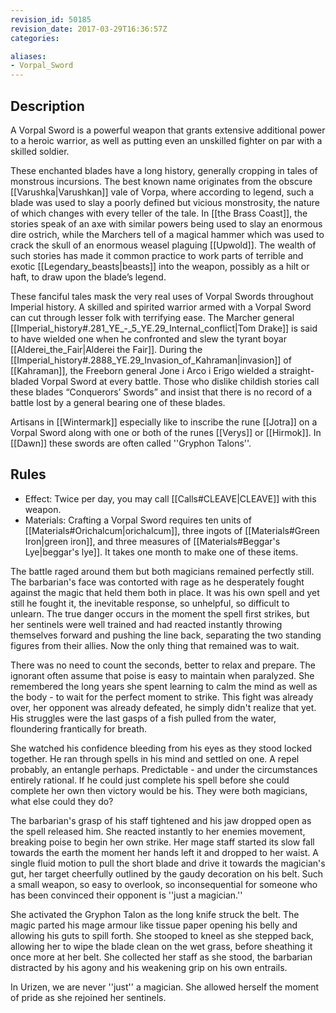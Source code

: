 ```yaml
---
revision_id: 50185
revision_date: 2017-03-29T16:36:57Z
categories:

aliases:
- Vorpal_Sword
---
```


## Description
A Vorpal Sword is a powerful weapon that grants extensive additional power to a heroic warrior, as well as putting even an unskilled fighter on par with a skilled soldier.

These enchanted blades have a long history, generally cropping in tales of monstrous incursions. The best known name originates from the obscure [[Varushka|Varushkan]] vale of Vorpa, where according to legend, such a blade was used to slay a poorly defined but vicious monstrosity, the nature of which changes with every teller of the tale. In [[the Brass Coast]], the stories speak of an axe with similar powers being used to slay an enormous dire ostrich, while the Marchers tell of a magical hammer which was used to crack the skull of an enormous weasel plaguing [[Upwold]]. The wealth of such stories has made it common practice to work parts of terrible and exotic [[Legendary_beasts|beasts]] into the weapon, possibly as a hilt or haft, to draw upon the blade’s legend. 

These fanciful tales mask the very real uses of Vorpal Swords throughout Imperial history. A skilled and spirited warrior armed with a Vorpal Sword can cut through lesser folk with terrifying ease. The Marcher general [[Imperial_history#.281_YE_-_5_YE.29_Internal_conflict|Tom Drake]] is said to have wielded one when he confronted and slew the tyrant boyar [[Alderei_the_Fair|Alderei the Fair]]. During the [[Imperial_history#.2888_YE.29_Invasion_of_Kahraman|invasion]] of [[Kahraman]], the Freeborn general Jone i Arco i Erigo wielded a straight-bladed Vorpal Sword at every battle. Those who dislike childish stories call these blades “Conquerors’ Swords” and insist that there is no record of a battle lost by a general bearing one of these blades. 

Artisans in [[Wintermark]] especially like to inscribe the rune [[Jotra]] on a Vorpal Sword along with one or both of the runes [[Verys]] or [[Hirmok]]. In [[Dawn]] these swords are often called ''Gryphon Talons''.


## Rules

* Effect: Twice per day, you may call [[Calls#CLEAVE|CLEAVE]] with this weapon.
* Materials: Crafting a Vorpal Sword requires ten units of [[Materials#Orichalcum|orichalcum]], three ingots of [[Materials#Green Iron|green iron]], and three measures of [[Materials#Beggar's Lye|beggar's lye]]. It takes one month to make one of these items.


The battle raged around them but both magicians remained perfectly still. The barbarian's face was contorted with rage as he desperately fought against the magic that held them both in place. It was his own spell and yet still he fought it, the inevitable response, so unhelpful, so difficult to unlearn. The true danger occurs in the moment the spell first strikes, but her sentinels were well trained and had reacted instantly throwing themselves forward and pushing the line back, separating the two standing figures from their allies. Now the only thing that remained was to wait.

There was no need to count the seconds, better to relax and prepare. The ignorant often assume that poise is easy to maintain when paralyzed. She remembered the long years she spent learning to calm the mind as well as the body - to wait for the perfect moment to strike. This fight was already over, her opponent was already defeated, he simply didn't realize that yet. His struggles were the last gasps of a fish pulled from the water, floundering frantically for breath.

She watched his confidence bleeding from his eyes as they stood locked together. He ran through spells in his mind and settled on one. A repel probably, an entangle perhaps. Predictable - and under the circumstances entirely rational. If he could just complete his spell before she could complete her own then victory would be his. They were both magicians, what else could they do?

The barbarian's grasp of his staff tightened and his jaw dropped open as the spell released him. She reacted instantly to her enemies movement, breaking poise to begin her own strike. Her mage staff started its slow fall towards the earth the moment her hands left it and dropped to her waist. A single fluid motion to pull the short blade and drive it towards the magician's gut, her target cheerfully outlined by the gaudy decoration on his belt. Such a small weapon, so easy to overlook, so inconsequential for someone who has been convinced their opponent is ''just a magician.''

She activated the Gryphon Talon as the long knife struck the belt. The magic parted his mage armour like tissue paper opening his belly and allowing his guts to spill forth. She stooped to kneel as she stepped back, allowing her to wipe the blade clean on the wet grass, before sheathing it once more at her belt. She collected her staff as she stood, the barbarian distracted by his agony and his weakening grip on his own entrails.

In Urizen, we are never ''just'' a magician. She allowed herself the moment of pride as she rejoined her sentinels.
